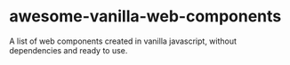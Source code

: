 # awesome-vanilla-web-components
A list of web components created in vanilla javascript, without dependencies and ready to use.
